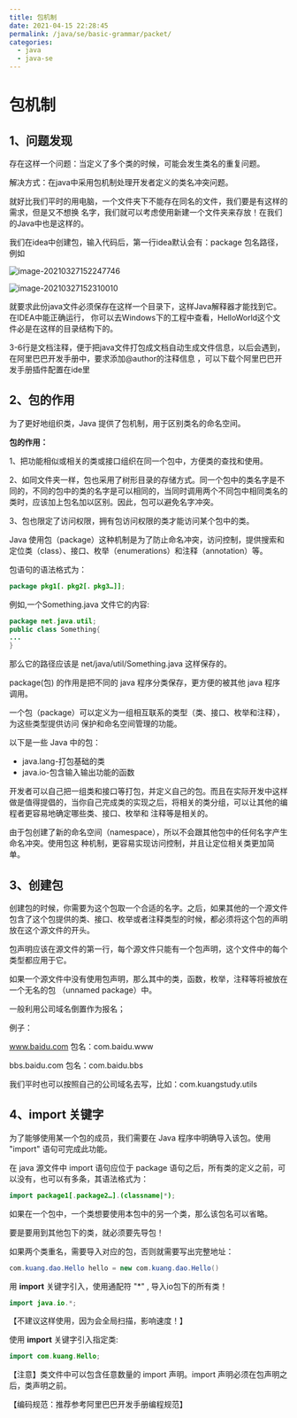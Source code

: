```yaml
---
title: 包机制
date: 2021-04-15 22:28:45
permalink: /java/se/basic-grammar/packet/
categories:
  - java
  - java-se
---
```


# 包机制

## 1、问题发现

存在这样一个问题：当定义了多个类的时候，可能会发生类名的重复问题。

解决方式：在java中采用包机制处理开发者定义的类名冲突问题。

就好比我们平时的用电脑，一个文件夹下不能存在同名的文件，我们要是有这样的需求，但是又不想换 名字，我们就可以考虑使用新建一个文件夹来存放！在我们的Java中也是这样的。

我们在idea中创建包，输入代码后，第一行idea默认会有：package 包名路径，例如

![image-20210327152247746](https://testingcf.jsdelivr.net/gh/oddfar/static/img/JavaSE-基础语法.assets/image-20210327152247746.png)

![image-20210327152310010](https://testingcf.jsdelivr.net/gh/oddfar/static/img/JavaSE-基础语法.assets/image-20210327152310010.png)

就要求此份java文件必须保存在这样一个目录下，这样Java解释器才能找到它。 在IDEA中能正确运行， 你可以去Windows下的工程中查看，HelloWorld这个文件必是在这样的目录结构下的。

3-6行是文档注释，便于把java文件打包成文档自动生成文件信息，以后会遇到，在阿里巴巴开发手册中，要求添加@author的注释信息 ，可以下载个阿里巴巴开发手册插件配置在ide里

## 2、包的作用

为了更好地组织类，Java 提供了包机制，用于区别类名的命名空间。

**包的作用：**

1、把功能相似或相关的类或接口组织在同一个包中，方便类的查找和使用。

2、如同文件夹一样，包也采用了树形目录的存储方式。同一个包中的类名字是不同的，不同的包中的类的名字是可以相同的，当同时调用两个不同包中相同类名的类时，应该加上包名加以区别。因此，包可以避免名字冲突。

3、包也限定了访问权限，拥有包访问权限的类才能访问某个包中的类。

Java 使用包（package）这种机制是为了防止命名冲突，访问控制，提供搜索和定位类（class）、接口、枚举（enumerations）和注释（annotation）等。

包语句的语法格式为：

```java
package pkg1[．pkg2[．pkg3…]];
```

例如,一个Something.java 文件它的内容:

```java
package net.java.util;
public class Something{
...
}
```

那么它的路径应该是 net/java/util/Something.java 这样保存的。

package(包) 的作用是把不同的 java 程序分类保存，更方便的被其他 java 程序调用。

一个包（package）可以定义为一组相互联系的类型（类、接口、枚举和注释），为这些类型提供访问 保护和命名空间管理的功能。

以下是一些 Java 中的包：

- java.lang-打包基础的类
- java.io-包含输入输出功能的函数

开发者可以自己把一组类和接口等打包，并定义自己的包。而且在实际开发中这样做是值得提倡的，当你自己完成类的实现之后，将相关的类分组，可以让其他的编程者更容易地确定哪些类、接口、枚举和 注释等是相关的。

由于包创建了新的命名空间（namespace），所以不会跟其他包中的任何名字产生命名冲突。使用包这 种机制，更容易实现访问控制，并且让定位相关类更加简单。

## 3、创建包

创建包的时候，你需要为这个包取一个合适的名字。之后，如果其他的一个源文件包含了这个包提供的类、接口、枚举或者注释类型的时候，都必须将这个包的声明放在这个源文件的开头。

包声明应该在源文件的第一行，每个源文件只能有一个包声明，这个文件中的每个类型都应用于它。

如果一个源文件中没有使用包声明，那么其中的类，函数，枚举，注释等将被放在一个无名的包 （unnamed package）中。

一般利用公司域名倒置作为报名；

例子：

www.baidu.com 包名：com.baidu.www

bbs.baidu.com 包名：com.baidu.bbs

我们平时也可以按照自己的公司域名去写，比如：com.kuangstudy.utils

## 4、import 关键字

为了能够使用某一个包的成员，我们需要在 Java 程序中明确导入该包。使用 "import" 语句可完成此功能。

在 java 源文件中 import 语句应位于 package 语句之后，所有类的定义之前，可以没有，也可以有多条，其语法格式为：

```java
import package1[.package2…].(classname|*);
```

如果在一个包中，一个类想要使用本包中的另一个类，那么该包名可以省略。

要是要用到其他包下的类，就必须要先导包！

如果两个类重名，需要导入对应的包，否则就需要写出完整地址：

```java
com.kuang.dao.Hello hello = new com.kuang.dao.Hello()
```

用 **import** 关键字引入，使用通配符 "*" , 导入io包下的所有类！

```java
import java.io.*;
```

【不建议这样使用，因为会全局扫描，影响速度！】

使用 **import** 关键字引入指定类:

```java
import com.kuang.Hello;
```

【注意】类文件中可以包含任意数量的 import 声明。import 声明必须在包声明之后，类声明之前。

【编码规范：推荐参考阿里巴巴开发手册编程规范】